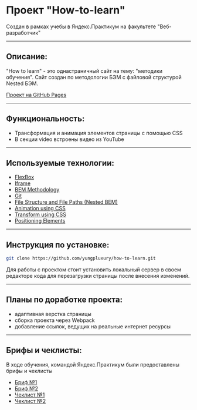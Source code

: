 # Проект "How-to-learn"
 Создан в рамках учебы в Яндекс.Практикум на факультете "Веб-разработчик"
 ___
## Описание:
"How to learn" - это однастраничный сайт на тему: "методики обучения". Сайт создан по методологии БЭМ с файловой структурой Nested БЭМ.

[Проект на GitHub Pages](https://yungpluxury.github.io/how-to-learn/)
___
## Функциональность:

- Трансформация и анимация элементов страницы с помощью CSS
- В секции video встроены видео из YouTube
___
## Используемые технологии:

- [FlexBox](https://developer.mozilla.org/ru/docs/Learn/CSS/CSS_layout/Flexbox)
- [Iframe](https://developer.mozilla.org/en-US/docs/Web/HTML/Element/iframe)
- [BEM Methodology](https://ru.bem.info/)
- [Git](https://git-scm.com/)
- [File Structure and File Paths (Nested BEM)](https://en.bem.info/methodology/filestructure/#nested)
- [Animation using CSS](https://developer.mozilla.org/ru/docs/Web/CSS/animation)
- [Transform using CSS](https://developer.mozilla.org/ru/docs/Web/CSS/transform)
- [Positioning Elements](https://developer.mozilla.org/ru/docs/Web/CSS/position)
___
## Инструкция по установке:

```sh
git clone https://github.com/yungpluxury/how-to-learn.git
```
Для работы с проектом стоит установить локальный сервер в своем редакторе кода для перезагрузки страницы после внесения изменений.
___
## Планы по доработке проекта:

- адаптивная верстка страницы
- сборка проекта через Webpack
- добавление ссылок, ведущих на реальные интернет ресурсы
___
## Брифы и чеклисты:

В ходе обучения, командой Яндекс.Практикум были предоставлены брифы и чеклисты

- [Бриф №1](https://disk.yandex.ru/i/AL_nT-CySHkQGg)
- [Бриф №2](https://disk.yandex.ru/i/3wg7VCNDy9uezw)
- [Чеклист №1](https://code.s3.yandex.net/web-developer/checklists/new-program/checklist-1/index.html)
- [Чеклист №2](https://code.s3.yandex.net/web-developer/checklists/new-program/checklist-2/index.html)
